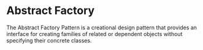 # Abstract Factory

The Abstract Factory Pattern is a creational design pattern that provides an interface for creating families of related or dependent objects without specifying their concrete classes.